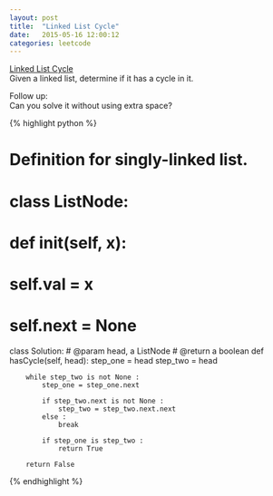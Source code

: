 ```yaml
---
layout: post
title:  "Linked List Cycle"
date:   2015-05-16 12:00:12
categories: leetcode
---
```

[Linked List Cycle](https://leetcode.com/problems/linked-list-cycle/)  
Given a linked list, determine if it has a cycle in it.  
  
Follow up:  
Can you solve it without using extra space?  

{% highlight python %}
# Definition for singly-linked list.
# class ListNode:
#     def __init__(self, x):
#         self.val = x
#         self.next = None

class Solution:
    # @param head, a ListNode
    # @return a boolean
    def hasCycle(self, head):
        step_one = head
        step_two = head
        
        while step_two is not None :
            step_one = step_one.next
            
            if step_two.next is not None :
                step_two = step_two.next.next
            else :
                break
            
            if step_one is step_two :
                return True
        
        return False
{% endhighlight %}